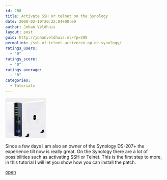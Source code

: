 ```yaml
---
id: 208
title: Activate SSH or telnet on the Synology
date: 2008-02-10T20:22:04+00:00
author: Johan Veldhuis
layout: post
guid: http://johanveldhuis.nl/?p=208
permalink: /ssh-of-telnet-activeren-op-de-synology/
ratings_users:
  - "0"
ratings_score:
  - "0"
ratings_average:
  - "0"
categories:
  - Tutorials
---
```

[![Synology DS207+](/wp-content/uploads/2008/03/synology_ds207_400-1600x1200.thumbnail.jpg)](/wp-content/uploads/2008/03/synology_ds207_400-1600x1200.jpg "Synology DS207+")

Since a few days I am also an owner of the Synology DS-207+ the experience till now is really great. On the Synology there are a lot of possibilities such as activating SSH or Telnet. This is the first step to more, in this tutorial I will let you show how you can install the patch.

[open](http://johanveldhuis.nl/?page_id=196)